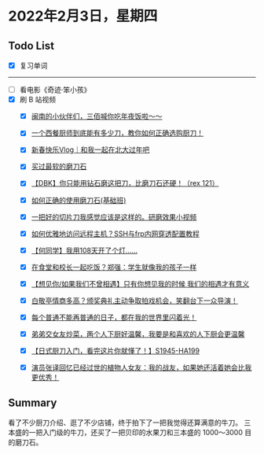 # 2022年2月3日，星期四
## Todo List

- [x] 复习单词
--------
- [ ] 看电影《奇迹·笨小孩》
- [x] 刷 B 站视频
  - [x] [闽南的小伙伴们，三佰喊你吃年夜饭啦～～](https://b23.tv/IvNDxGK)
  - [x] [一个西餐厨师到底能有多少刀，教你如何正确选购厨刀！](https://b23.tv/45euRIb)
  - [x] [新春快乐Vlog｜和我一起在北大过年吧](https://b23.tv/55qBGaQ)
  - [x] [买过最软的磨刀石](https://b23.tv/qKp2PCI)
  - [x] [【DBK】你只能用钻石磨这把刀，比磨刀石还硬！（rex 121）](https://b23.tv/7TOlYzs)
  - [x] [如何正确的使用磨刀石(基础班)](https://b23.tv/EU6l5zl)
  - [x] [一把好的切片刀我感觉应该是这样的。研磨效果小视频](https://b23.tv/Cs2y9Cv)
  - [x] [如何优雅地访问远程主机？SSH与frp内网穿透配置教程](https://b23.tv/Adfx76H)
  - [x] [【何同学】我用108天开了个灯......](https://b23.tv/p2p4fn1)
  - [x] [在食堂和校长一起吃饭？郑强：学生就像我的孩子一样](https://b23.tv/A34gOwS)
  - [x] [【想见你/如果我们不曾相遇】只有你想见我的时候 我们的相遇才有意义](https://b23.tv/mveXHIN)
  - [x] [白敬亭情商多高？颁奖典礼主动争取拍戏机会，笑翻台下一众导演！](https://b23.tv/3Q6S7k0)
  - [x] [每个普通不能再普通的日子，都在我的世界里闪着光！](https://b23.tv/Bb0S0ni)
  - [x] [弟弟交女友炒菜，两个人下厨好温馨，我要是和喜欢的人下厨会更温馨](https://b23.tv/UnSKaof)
  - [x] [【日式厨刀入门，看完这片你就懂了！】S1945-HA199](https://b23.tv/XdYx0z9)
  - [x] [演员张译回忆已经过世的植物人女友：我的战友，如果她还活着她会比我更优秀！](https://b23.tv/dcO7IMI)


## Summary

看了不少厨刀介绍、逛了不少店铺，终于拍下了一把我觉得还算满意的牛刀。
三本盛的一把入门级的牛刀，还买了一把贝印的水果刀和三本盛的 1000～3000 目的磨刀石。

